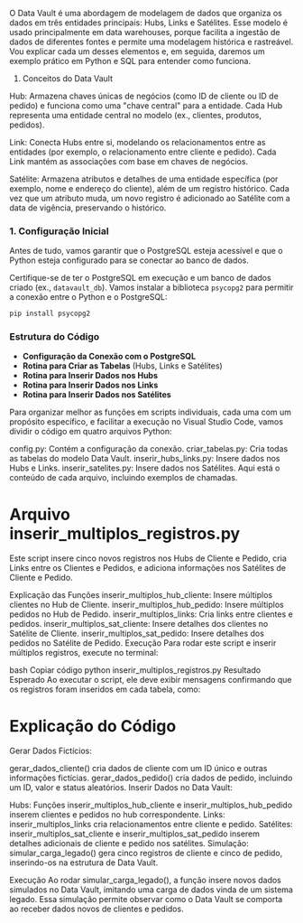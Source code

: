 
O Data Vault é uma abordagem de modelagem de dados que organiza os dados em três entidades principais: Hubs, Links e Satélites. Esse modelo é usado principalmente em data warehouses, porque facilita a ingestão de dados de diferentes fontes e permite uma modelagem histórica e rastreável. Vou explicar cada um desses elementos e, em seguida, daremos um exemplo prático em Python e SQL para entender como funciona.


1. Conceitos do Data Vault

Hub: Armazena chaves únicas de negócios (como ID de cliente ou ID de pedido) e funciona como uma "chave central" para a entidade. Cada Hub representa uma entidade central no modelo (ex., clientes, produtos, pedidos).

Link: Conecta Hubs entre si, modelando os relacionamentos entre as entidades (por exemplo, o relacionamento entre cliente e pedido). Cada Link mantém as associações com base em chaves de negócios.

Satélite: Armazena atributos e detalhes de uma entidade específica (por exemplo, nome e endereço do cliente), além de um registro histórico. Cada vez que um atributo muda, um novo registro é adicionado ao Satélite com a data de vigência, preservando o histórico.

### 1. Configuração Inicial
Antes de tudo, vamos garantir que o PostgreSQL esteja acessível e que o Python esteja configurado para se conectar ao banco de dados.

Certifique-se de ter o PostgreSQL em execução e um banco de dados criado (ex., `datavault_db`). Vamos instalar a biblioteca `psycopg2` para permitir a conexão entre o Python e o PostgreSQL:

```bash
pip install psycopg2
```

### Estrutura do Código

- **Configuração da Conexão com o PostgreSQL**
- **Rotina para Criar as Tabelas** (Hubs, Links e Satélites)
- **Rotina para Inserir Dados nos Hubs**
- **Rotina para Inserir Dados nos Links**
- **Rotina para Inserir Dados nos Satélites**

Para organizar melhor as funções em scripts individuais, cada uma com um propósito específico, e facilitar a execução no Visual Studio Code, vamos dividir o código em quatro arquivos Python:

config.py: Contém a configuração da conexão.
criar_tabelas.py: Cria todas as tabelas do modelo Data Vault.
inserir_hubs_links.py: Insere dados nos Hubs e Links.
inserir_satelites.py: Insere dados nos Satélites.
Aqui está o conteúdo de cada arquivo, incluindo exemplos de chamadas.


# Arquivo inserir_multiplos_registros.py
Este script insere cinco novos registros nos Hubs de Cliente e Pedido, cria Links entre os Clientes e Pedidos, e adiciona informações nos Satélites de Cliente e Pedido.

Explicação das Funções
inserir_multiplos_hub_cliente: Insere múltiplos clientes no Hub de Cliente.
inserir_multiplos_hub_pedido: Insere múltiplos pedidos no Hub de Pedido.
inserir_multiplos_links: Cria links entre clientes e pedidos.
inserir_multiplos_sat_cliente: Insere detalhes dos clientes no Satélite de Cliente.
inserir_multiplos_sat_pedido: Insere detalhes dos pedidos no Satélite de Pedido.
Execução
Para rodar este script e inserir múltiplos registros, execute no terminal:

bash
Copiar código
python inserir_multiplos_registros.py
Resultado Esperado
Ao executar o script, ele deve exibir mensagens confirmando que os registros foram inseridos em cada tabela, como:


# Explicação do Código
Gerar Dados Fictícios:

gerar_dados_cliente() cria dados de cliente com um ID único e outras informações fictícias.
gerar_dados_pedido() cria dados de pedido, incluindo um ID, valor e status aleatórios.
Inserir Dados no Data Vault:

Hubs: Funções inserir_multiplos_hub_cliente e inserir_multiplos_hub_pedido inserem clientes e pedidos no hub correspondente.
Links: inserir_multiplos_links cria relacionamentos entre cliente e pedido.
Satélites: inserir_multiplos_sat_cliente e inserir_multiplos_sat_pedido inserem detalhes adicionais de cliente e pedido nos satélites.
Simulação: simular_carga_legado() gera cinco registros de cliente e cinco de pedido, inserindo-os na estrutura de Data Vault.

Execução
Ao rodar simular_carga_legado(), a função insere novos dados simulados no Data Vault, imitando uma carga de dados vinda de um sistema legado. Essa simulação permite observar como o Data Vault se comporta ao receber dados novos de clientes e pedidos.